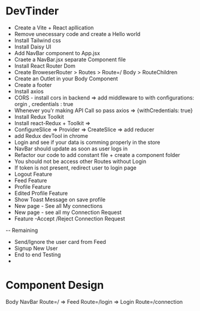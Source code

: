 # DevTinder
- Create a Vite + React apllication
- Remove unecessary code and create a Hello world
- Install Tailwind css
- Install Daisy UI
- Add NavBar component to App.jsx
- Craete a NavBar.jsx separate Component file
- Install React Router Dom 
- Create BroweserRouter > Routes > Route=/ Body > RouteChildren
- Create an Outlet in your Body Component
- Create a footer 
- Install axios 
- CORS - install cors in backend => add middleware to with configurations: orgin , credentials : true
- Whenever you'r making API Call so pass axios =>  {withCredentials: true}
- Install Redux Toolkit 
- Install react-Redux  + Toolkit => 
- ConfigureSlice => Provider => CreateSlice => add reducer
- add Redux devTool in chrome
- Login and see if your data is comming properly in the store 
- NavBar should update as soon as user logs in 
- Refactor our code to add constant file + create a component folder
- You should not be access other Routes without Login
- If token is not present, redirect user to login page
- Logout Feature 
- Feed Feature 
- Profile Feature 
- Edited Profile Feature
- Show Toast Message  on save profile
- New page - See all My connections
- New page - see all my Connection Request
- Feature -Accept /Reject Connection Request


-- Remaining 
 - Send/Ignore the user card from Feed
 - Signup New User
 - End to end Testing 
 - 



# Component Design
Body 
NavBar
Route=/ => Feed
Route=/login => Login
Route=/connection

